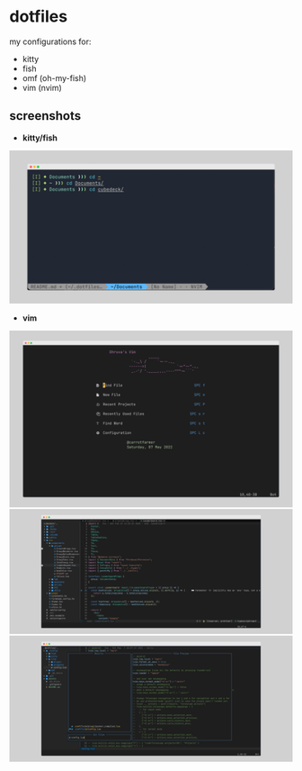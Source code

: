 # dotfiles
my configurations for:
- kitty
- fish
- omf (oh-my-fish)
- vim (nvim)

## screenshots
- **kitty/fish**
<img src="./assets/shell.png" />

- **vim**
<img src="./assets/vim1.png" />
<img src="./assets/vim2.png" />
<img src="./assets/vim3.png" />
